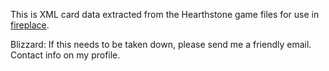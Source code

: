 This is XML card data extracted from the Hearthstone game files for use in
[fireplace](https://github.com/jleclanche/fireplace).

Blizzard: If this needs to be taken down, please send me a friendly email.
Contact info on my profile.

